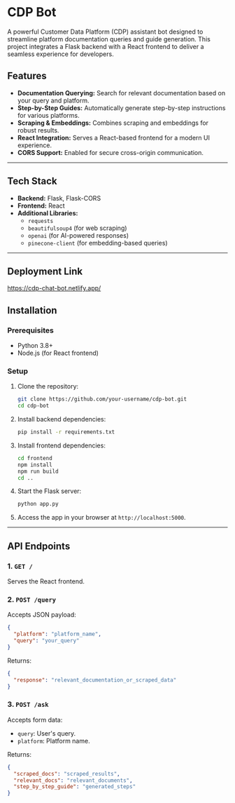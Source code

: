
# CDP Bot

A powerful Customer Data Platform (CDP) assistant bot designed to streamline platform documentation queries and guide generation. This project integrates a Flask backend with a React frontend to deliver a seamless experience for developers.

## Features

- **Documentation Querying:** Search for relevant documentation based on your query and platform.
- **Step-by-Step Guides:** Automatically generate step-by-step instructions for various platforms.
- **Scraping & Embeddings:** Combines scraping and embeddings for robust results.
- **React Integration:** Serves a React-based frontend for a modern UI experience.
- **CORS Support:** Enabled for secure cross-origin communication.

---

## Tech Stack

- **Backend:** Flask, Flask-CORS
- **Frontend:** React
- **Additional Libraries:** 
  - `requests` 
  - `beautifulsoup4` (for web scraping)
  - `openai` (for AI-powered responses)
  - `pinecone-client` (for embedding-based queries)

---
## Deployment Link
https://cdp-chat-bot.netlify.app/

## Installation

### Prerequisites

- Python 3.8+
- Node.js (for React frontend)

### Setup

1. Clone the repository:
   ```bash
   git clone https://github.com/your-username/cdp-bot.git
   cd cdp-bot
   ```

2. Install backend dependencies:
   ```bash
   pip install -r requirements.txt
   ```

3. Install frontend dependencies:
   ```bash
   cd frontend
   npm install
   npm run build
   cd ..
   ```

4. Start the Flask server:
   ```bash
   python app.py
   ```

5. Access the app in your browser at `http://localhost:5000`.

---

## API Endpoints

### 1. `GET /`
Serves the React frontend.

### 2. `POST /query`
Accepts JSON payload:
```json
{
  "platform": "platform_name",
  "query": "your_query"
}
```
Returns:
```json
{
  "response": "relevant_documentation_or_scraped_data"
}
```

### 3. `POST /ask`
Accepts form data:
- `query`: User's query.
- `platform`: Platform name.

Returns:
```json
{
  "scraped_docs": "scraped_results",
  "relevant_docs": "relevant_documents",
  "step_by_step_guide": "generated_steps"
}
```







